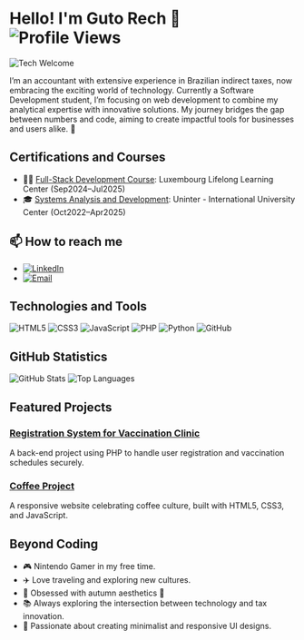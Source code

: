 # Hello! I'm Guto Rech 👋  ![Profile Views](https://komarev.com/ghpvc/?username=your-username&color=blue)

![Tech Welcome](https://media.giphy.com/media/L8K62iTDkzGX6/giphy.gif)

I’m an accountant with extensive experience in Brazilian indirect taxes, now embracing the exciting world of technology. 
Currently a Software Development student, I’m focusing on web development to combine my analytical expertise with innovative solutions. 
My journey bridges the gap between numbers and code, aiming to create impactful tools for businesses and users alike. 🚀


## Certifications and Courses  
- 🧑‍💻 [Full-Stack Development Course](https://lifelong-learning.lu): Luxembourg Lifelong Learning Center (Sep2024–Jul2025)  
- 🎓 [Systems Analysis and Development](https://www.uninter.com): Uninter - International University Center (Oct2022–Apr2025)  


## 📫 How to reach me
-  [![LinkedIn](https://img.shields.io/badge/LinkedIn-José_Augusto_Rech-blue?style=flat-square&logo=linkedin)](https://www.linkedin.com/in/josé-augusto-rech-tax)  
-  [![Email](https://img.shields.io/badge/Email-gutorech90%40gmail.com-red?style=flat-square&logo=gmail)](mailto:gutorech90@gmail.com)  


## Technologies and Tools
![HTML5](https://img.shields.io/badge/-HTML5-E34F26?style=flat-square&logo=html5&logoColor=white)
![CSS3](https://img.shields.io/badge/-CSS3-1572B6?style=flat-square&logo=css3)
![JavaScript](https://img.shields.io/badge/-JavaScript-F7DF1E?style=flat-square&logo=javascript&logoColor=black)
![PHP](https://img.shields.io/badge/-PHP-777BB4?style=flat-square&logo=php&logoColor=white)
![Python](https://img.shields.io/badge/-Python-3776AB?style=flat-square&logo=python&logoColor=white)
![GitHub](https://img.shields.io/badge/-GitHub-181717?style=flat-square&logo=github)


## GitHub Statistics
![GitHub Stats](https://github-readme-stats.vercel.app/api?username=GutoRech1990&show_icons=true&theme=radical)
![Top Languages](https://github-readme-stats.vercel.app/api/top-langs/?username=GutoRech1990&layout=compact&theme=radical)

## Featured Projects  

### [Registration System for Vaccination Clinic](https://github.com/GutoRech1990/Back-End_LLLC.git)  
A back-end project using PHP to handle user registration and vaccination schedules securely.  

### [Coffee Project](https://github.com/GutoRech1990/Coffe_Project_V2.git)  
A responsive website celebrating coffee culture, built with HTML5, CSS3, and JavaScript.  


## Beyond Coding
- 🎮 Nintendo Gamer in my free time.
- ✈️ Love traveling and exploring new cultures.
- 🍂 Obsessed with autumn aesthetics 🌻  
- 📚 Always exploring the intersection between technology and tax innovation.  
- 🎨 Passionate about creating minimalist and responsive UI designs. 



